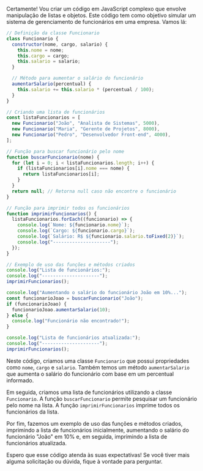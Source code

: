 Certamente! Vou criar um código em JavaScript complexo que envolve manipulação de listas e objetos. Este código tem como objetivo simular um sistema de gerenciamento de funcionários em uma empresa. Vamos lá:

```javascript
// Definição da classe Funcionario
class Funcionario {
  constructor(nome, cargo, salario) {
    this.nome = nome;
    this.cargo = cargo;
    this.salario = salario;
  }

  // Método para aumentar o salário do funcionário
  aumentarSalario(percentual) {
    this.salario += this.salario * (percentual / 100);
  }
}

// Criando uma lista de funcionários
const listaFuncionarios = [
  new Funcionario("João", "Analista de Sistemas", 5000),
  new Funcionario("Maria", "Gerente de Projetos", 8000),
  new Funcionario("Pedro", "Desenvolvedor Front-end", 4000),
];

// Função para buscar funcionário pelo nome
function buscarFuncionario(nome) {
  for (let i = 0; i < listaFuncionarios.length; i++) {
    if (listaFuncionarios[i].nome === nome) {
      return listaFuncionarios[i];
    }
  }
  return null; // Retorna null caso não encontre o funcionário
}

// Função para imprimir todos os funcionários
function imprimirFuncionarios() {
  listaFuncionarios.forEach((funcionario) => {
    console.log(`Nome: ${funcionario.nome}`);
    console.log(`Cargo: ${funcionario.cargo}`);
    console.log(`Salário: R$ ${funcionario.salario.toFixed(2)}`);
    console.log("---------------------");
  });
}

// Exemplo de uso das funções e métodos criados
console.log("Lista de funcionários:");
console.log("---------------------");
imprimirFuncionarios();

console.log("Aumentando o salário do funcionário João em 10%...");
const funcionarioJoao = buscarFuncionario("João");
if (funcionarioJoao) {
  funcionarioJoao.aumentarSalario(10);
} else {
  console.log("Funcionário não encontrado!");
}

console.log("Lista de funcionários atualizada:");
console.log("---------------------");
imprimirFuncionarios();
```

Neste código, criamos uma classe `Funcionario` que possui propriedades como `nome`, `cargo` e `salario`. Também temos um método `aumentarSalario` que aumenta o salário do funcionário com base em um percentual informado.

Em seguida, criamos uma lista de funcionários utilizando a classe `Funcionario`. A função `buscarFuncionario` permite pesquisar um funcionário pelo nome na lista. A função `imprimirFuncionarios` imprime todos os funcionários da lista.

Por fim, fazemos um exemplo de uso das funções e métodos criados, imprimindo a lista de funcionários inicialmente, aumentando o salário do funcionário "João" em 10% e, em seguida, imprimindo a lista de funcionários atualizada.

Espero que esse código atenda às suas expectativas! Se você tiver mais alguma solicitação ou dúvida, fique à vontade para perguntar.